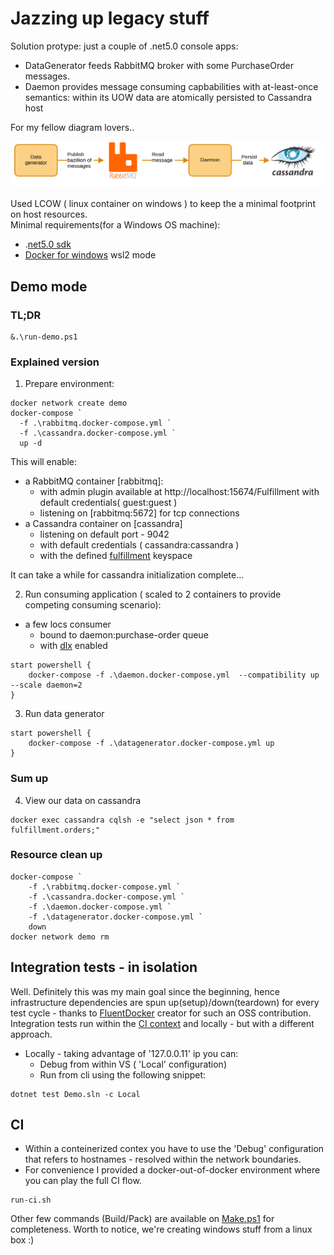 # Jazzing up legacy stuff

Solution protype: just a couple of .net5.0 console apps:
* DataGenerator feeds RabbitMQ broker with some PurchaseOrder messages.
* Daemon provides message consuming capbabilities with at-least-once semantics: within its UOW data are atomically persisted to Cassandra host

For my fellow diagram lovers..

![architecure](diagram.svg)
  
Used LCOW ( linux container on windows )  to keep the a minimal footprint on host resources.  
Minimal requirements(for a Windows OS machine):
* .[net5.0 sdk](https://dotnet.microsoft.com/download/dotnet/5.0)
* [Docker for windows](https://desktop.docker.com/win/stable/Docker%20Desktop%20Installer.exe) wsl2 mode

## Demo mode

### TL;DR

```
&.\run-demo.ps1
```

### Explained version 

1. Prepare environment:
```
docker network create demo
docker-compose `
  -f .\rabbitmq.docker-compose.yml `
  -f .\cassandra.docker-compose.yml `
  up -d
```

This will enable:
* a RabbitMQ container [rabbitmq]:
  * with admin plugin available at http://localhost:15674/Fulfillment with default credentials( guest:guest )
  * listening on [rabbitmq:5672] for tcp connections
* a Cassandra container on [cassandra]
  * listening on default port - 9042
  * with default credentials ( cassandra:cassandra )
  * with the defined [fulfillment](./docker/cassandra/configure-db.cql) keyspace

It can take a while for cassandra initialization complete...

2. Run consuming application ( scaled to 2 containers to provide competing consuming scenario):
* a few locs consumer
  * bound to daemon:purchase-order queue
  * with [dlx](https://www.rabbitmq.com/dlx.html) enabled

```
start powershell {
    docker-compose -f .\daemon.docker-compose.yml  --compatibility up --scale daemon=2
}
```

3. Run data generator

```
start powershell {
    docker-compose -f .\datagenerator.docker-compose.yml up
}
```

### Sum up

4. View our data on cassandra

```
docker exec cassandra cqlsh -e "select json * from fulfillment.orders;"
```

### Resource clean up

```
docker-compose `
    -f .\rabbitmq.docker-compose.yml `
    -f .\cassandra.docker-compose.yml `
    -f .\daemon.docker-compose.yml `
    -f .\datagenerator.docker-compose.yml `
    down
docker network demo rm
```

## Integration tests - in isolation

Well. Definitely this was my main goal since the beginning, hence infrastructure dependencies are spun up(setup)/down(teardown) for every test cycle - thanks to [FluentDocker](https://github.com/mariotoffia/FluentDocker) creator for such an OSS contribution.  
Integration tests run within the [CI context](##CI) and locally - but with a different approach.
* Locally - taking advantage of '127.0.0.11' ip you can:
  * Debug from within VS ( 'Local' configuration)
  * Run from cli using the following snippet:
```
dotnet test Demo.sln -c Local
```

## CI
  * Within a conteinerized contex you have to use the 'Debug' configuration that refers to hostnames - resolved within the network boundaries.
  * For convenience I provided a docker-out-of-docker environment where you can play the full CI flow.
```
run-ci.sh
``` 
Other few commands (Build/Pack) are available on [Make.ps1](./Make.ps1) for completeness.
Worth to notice, we're creating windows stuff from a linux box :)